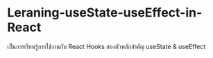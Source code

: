 # Leraning-useState-useEffect-in-React
เป็นการเรียนรู้การใช้งานกับ React Hooks สองตัวหลักสำคัญ useState &amp; useEffect
